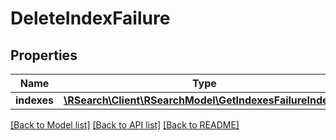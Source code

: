 # DeleteIndexFailure

## Properties
Name | Type | Description | Notes
------------ | ------------- | ------------- | -------------
**indexes** | [**\RSearch\Client\RSearchModel\GetIndexesFailureIndexes**](GetIndexesFailureIndexes.md) |  | [optional] 

[[Back to Model list]](../README.md#documentation-for-models) [[Back to API list]](../README.md#documentation-for-api-endpoints) [[Back to README]](../README.md)


